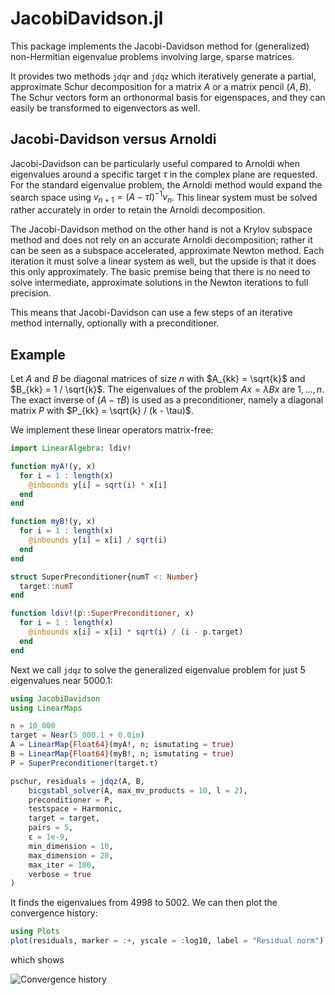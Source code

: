 # JacobiDavidson.jl
This package implements the Jacobi-Davidson method for (generalized) non-Hermitian eigenvalue problems involving large, sparse matrices.

It provides two methods `jdqr` and `jdqz` which iteratively generate a partial, approximate Schur decomposition for a matrix $A$ or a matrix pencil $(A, B)$. The Schur vectors form an orthonormal basis for eigenspaces, and they can easily be transformed to eigenvectors as well.

## Jacobi-Davidson versus Arnoldi
Jacobi-Davidson can be particularly useful compared to Arnoldi when eigenvalues around a specific target $\tau$ in the complex plane are requested. For the standard eigenvalue problem, the Arnoldi method would expand the search space using $v_{n+1} = (A - \tau I)^{-1}v_n$. This linear system must be solved rather accurately in order to retain the Arnoldi decomposition.

The Jacobi-Davidson method on the other hand is not a Krylov subspace method and does not rely on an accurate Arnoldi decomposition; rather it can be seen as a subspace accelerated, approximate Newton method. Each iteration it must solve a linear system as well, but the upside is that it does this only approximately. The basic premise being that there is no need to solve intermediate, approximate solutions in the Newton iterations to full precision.

This means that Jacobi-Davidson can use a few steps of an iterative method internally, optionally with a preconditioner.

## Example
Let $A$ and $B$ be diagonal matrices of size $n$ with $A_{kk} = \sqrt{k}$ and $B_{kk} = 1 / \sqrt{k}$. The eigenvalues of the problem $Ax = \lambda Bx$ are $1, \dots, n$. The exact inverse of $(A - \tau B)$ is used as a preconditioner, namely a diagonal matrix $P$ with $P_{kk} = \sqrt{k} / (k - \tau)$.

We implement these linear operators matrix-free:

```julia
import LinearAlgebra: ldiv!

function myA!(y, x)
  for i = 1 : length(x)
    @inbounds y[i] = sqrt(i) * x[i]
  end
end

function myB!(y, x)
  for i = 1 : length(x)
    @inbounds y[i] = x[i] / sqrt(i)
  end
end

struct SuperPreconditioner{numT <: Number}
  target::numT
end

function ldiv!(p::SuperPreconditioner, x)
  for i = 1 : length(x)
    @inbounds x[i] = x[i] * sqrt(i) / (i - p.target)
  end
end
```

Next we call `jdqz` to solve the generalized eigenvalue problem for just 5 eigenvalues near 5000.1:

```julia
using JacobiDavidson
using LinearMaps

n = 10_000
target = Near(5_000.1 + 0.0im)
A = LinearMap{Float64}(myA!, n; ismutating = true)
B = LinearMap{Float64}(myB!, n; ismutating = true)
P = SuperPreconditioner(target.τ)

pschur, residuals = jdqz(A, B,
    bicgstabl_solver(A, max_mv_products = 10, l = 2),
    preconditioner = P,
    testspace = Harmonic,
    target = target,
    pairs = 5,
    ɛ = 1e-9,
    min_dimension = 10,
    max_dimension = 20,
    max_iter = 100,
    verbose = true
)
```

It finds the eigenvalues from 4998 to 5002. We can then plot the convergence history:

```julia
using Plots
plot(residuals, marker = :+, yscale = :log10, label = "Residual norm")
```

which shows

![Convergence history](conv.png)
